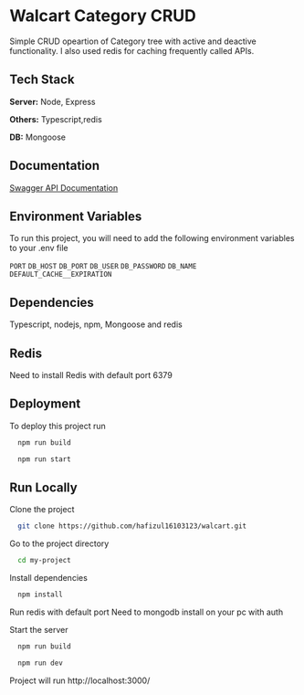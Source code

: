 
# Walcart Category CRUD

Simple CRUD opeartion of Category tree with active and deactive functionality.
I also used redis for caching frequently called APIs.


## Tech Stack

**Server:** Node, Express

**Others:** Typescript,redis

**DB:** Mongoose 


## Documentation

[Swagger API Documentation](http://localhost:3000/api/)


## Environment Variables

To run this project, you will need to add the following environment variables to your .env file

`PORT` 
`DB_HOST` 
`DB_PORT` 
`DB_USER` 
`DB_PASSWORD` 
`DB_NAME` 
`DEFAULT_CACHE__EXPIRATION`


## Dependencies

Typescript, nodejs, npm, Mongoose and redis

## Redis 

Need to install Redis with default port 6379


## Deployment

To deploy this project run

```bash
  npm run build
```
```bash
  npm run start
```

## Run Locally

Clone the project

```bash
  git clone https://github.com/hafizul16103123/walcart.git
```

Go to the project directory

```bash
  cd my-project
```

Install dependencies

```bash
  npm install
```
Run redis with default port
Need to mongodb install on your pc with auth

Start the server

```bash
  npm run build
```
```bash
  npm run dev
```

Project will run  http://localhost:3000/



